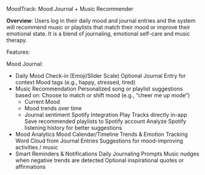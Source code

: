 MoodTrack: Mood Journal + Music Recommender

**Overview**: 
Users log in their daily mood and journal entries and the system will recommend music or playlists that match their mood or improve their emotional state. It is a blend of journaling, emotional self-care and music therapy.

Features:

Mood Journal: 
- Daily Mood Check-in (Emoji/Slider Scale)
Optional Journal Entry for context
Mood tags (e.g., happy, stressed, tired)
- Music Recommendation
Personalized song or playlist suggestions based on:
Choose to match or shift mood (e.g., “cheer me up mode”)
    - Current Mood
    - Mood trends over time
    - Journal sentiment
Spotify Integration
Play Tracks directly in-app
Save recommended playlists to Spotify account
Analyze Spotify listening history for better suggestions
- Mood Analytics
Mood Calendar/Timeline
Trends & Emotion Tracking
Word Cloud from Journal Entries
Suggestions for mood-improving activities / music
- Smart Reminders & Notifications
Daily Journaling Prompts
Music nudges when negative trends are detected
Optional inspirational quotes or affirmations
